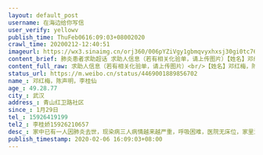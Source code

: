 ```yaml
---
layout: default_post
username: 在海边给你写信
user_verify: yellowv
publish_time: ThuFeb0616:09:03+08002020
crawl_time: 20200212-12:40:51
imageurl: https://wx3.sinaimg.cn/orj360/006pYZiVgy1gbmqvyxhxsj30gi0tc76h.jpg
content_brief: 肺炎患者求助超话 求助人信息（若有相关化验单，请上传图片）【姓名】邓红梅，陈声明，李桂仙【年龄】49.28.77【所在城市】武汉【所在小区、社区】青山红卫路社区【患病时间】1月29日【联系方式】15926419199【其他紧急联系人】李桂娇15926210657【病情描述】 家中已有一人因肺炎去世，现 ...全文
content_full_raw: 求助人信息（若有相关化验单，请上传图片）<br/>【姓名】邓红梅，陈声明，李桂仙<br/>【年龄】49.28.77<br/>【所在城市】武汉<br/>【所在小区、社区】青山红卫路社区<br/>【患病时间】1月29日<br/>【联系方式】15926419199<br/>【其他紧急联系人】李桂娇15926210657<br/>【病情描述】家中已有一人因肺炎去世，现染病三人病情越来越严重，呼吸困难，医院无床位，家里没人照顾彼此，77岁的老人还患有肾衰竭等诸多慢性病，望帮助🙏
status_url: https://m.weibo.cn/status/4469001889856702
name_: 邓红梅，陈声明，李桂仙
age_: 49.28.77
city_: 武汉
address_: 青山红卫路社区
since_: 1月29日
tel_: 15926419199
tel2_: 李桂娇15926210657
desc_: 家中已有一人因肺炎去世，现染病三人病情越来越严重，呼吸困难，医院无床位，家里没人照顾彼此，77岁的老人还患有肾衰竭等诸多慢性病，望帮助🙏
publish_timestamp: 2020-02-06 16:09:03+08:00
---
```

